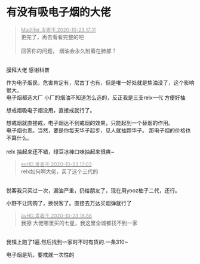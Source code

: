 # 有没有吸电子烟的大佬


<div class="quote"><blockquote><font size="2"><a href="https://www.hostloc.com/forum.php?mod=redirect&amp;goto=findpost&amp;pid=9341993&amp;ptid=757668" target="_blank"><font color="#999999">Madlifer 发表于 2020-10-23 17:11</font></a></font><br />
更完了，再去看看完整的吧<br />
<br />
回答你的问题， 烟油会永久附着在肺部？</blockquote></div><br />
膜拜大佬 感谢科普

作为电子烟民，危害肯定有，尼古丁也有，但是唯一好处就是焦油没了，这个影响很大。<br />
电子烟都选大厂 小厂的烟油不知道怎么选的，反正我是三支relx一代 方便好抽

想戒烟吸电子烟没用，直接戒就行了。

想戒烟就直接戒，电子烟达不到戒烟的效果，只能起到一个替烟的作用。<br />
电子烟也贵。当然，要是你每天华子起步，见人就抽颗华子。 那电子烟的价格也不算什么。<br />
<br />
relx 抽起来还不错，绿豆冰棒口味抽起来很爽~<img src="static/image/smiley/yct/010.gif" smilieid="41" border="0" alt="" />

<div class="quote"><blockquote><font size="2"><a href="https://www.hostloc.com/forum.php?mod=redirect&amp;goto=findpost&amp;pid=9341957&amp;ptid=757668" target="_blank"><font color="#999999">avHD 发表于 2020-10-23 17:03</font></a></font><br />
relx如何啊大佬，买了这个三代的</blockquote></div><br />
悦客我只买过一次，漏油严重，扔给朋友了，现在用yooz柚子二代，还行。

小野不让网购了，换悦客了。直接去万达买烟弹就行了<img id="aimg_WOFz1" onclick="zoom(this, this.src, 0, 0, 0)" class="zoom" src="https://cdn.jsdelivr.net/gh/hishis/forum-master/public/images/patch.gif" onmouseover="img_onmouseoverfunc(this)" onload="thumbImg(this)" border="0" alt="" />

<div class="quote"><blockquote><font size="2"><a href="https://www.hostloc.com/forum.php?mod=redirect&amp;goto=findpost&amp;pid=9342585&amp;ptid=757668" target="_blank"><font color="#999999">avHD 发表于 2020-10-23 18:56</font></a></font><br />
我擦 大佬哪里买的七星，我这里全城都找不到一家</blockquote></div><br />
我镇上跑了1遍.然后找到一家时不时有货的.一条310~

电子烟是坑，要戒就一次性的
